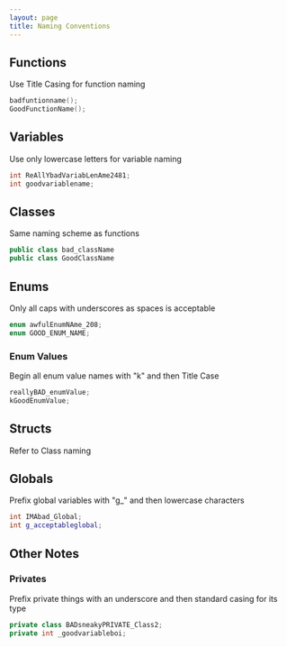 ```yaml
---
layout: page
title: Naming Conventions
---
```


## Functions
Use Title Casing for function naming

```Cpp
badfuntionname();
GoodFunctionName();
```
## Variables
Use only lowercase letters for variable naming

```Cpp
int ReAllYbadVariabLenAme2481;
int goodvariablename;
```
## Classes
Same naming scheme as functions

```Cpp
public class bad_className
public class GoodClassName
```
## Enums
Only all caps with underscores as spaces is acceptable

```Cpp
enum awfulEnumNAme_208;
enum GOOD_ENUM_NAME;
```
### Enum Values
Begin all enum value names with "k" and then Title Case

```Cpp
reallyBAD_enumValue;
kGoodEnumValue;
```

## Structs
Refer to Class naming

## Globals
Prefix global variables with "g_" and then lowercase characters
```Cpp
int IMAbad_Global;
int g_acceptableglobal;
```

## Other Notes
### Privates
Prefix private things with an underscore and then standard casing for its type

```Cpp
private class BADsneakyPRIVATE_Class2;
private int _goodvariableboi;
```
